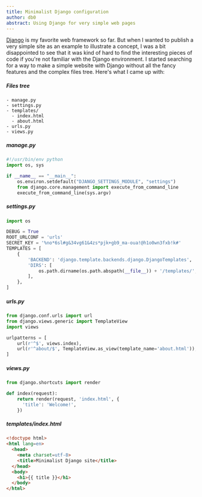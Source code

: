 ```yaml
---
title: Minimalist Django configuration
author: db0
abstract: Using Django for very simple web pages
---
```


[Django](https://www.djangoproject.com/) is my favorite web framework so far. But when I wanted
to publish a very simple site as an example to illustrate a concept, I was a bit disappointed to
see that it was kind of hard to find the interesting pieces of code if you're not familiar with
the Django environment. I started searching for a way to make a simple website with Django
without all the fancy features and the complex files tree. Here's  what I came up with:

##### Files tree

```
- manage.py
- settings.py
- templates/
  - index.html
  - about.html
- urls.py
- views.py
```

##### manage.py

```python
#!/usr/bin/env python
import os, sys

if __name__ == "__main__":
    os.environ.setdefault("DJANGO_SETTINGS_MODULE", "settings")
    from django.core.management import execute_from_command_line
    execute_from_command_line(sys.argv)
```

##### settings.py

```python
import os

DEBUG = True
ROOT_URLCONF = 'urls'
SECRET_KEY = '%no*6sl#g&34vg61&4zs*pjk+gb9_ma-oua!@h1o0wn3fxb!k#'
TEMPLATES = [
    {
        'BACKEND': 'django.template.backends.django.DjangoTemplates',
        'DIRS': [
            os.path.dirname(os.path.abspath(__file__)) + '/templates/',
        ],
    },
]
```

##### urls.py

```python
from django.conf.urls import url
from django.views.generic import TemplateView
import views

urlpatterns = [
    url(r'^$', views.index),
    url(r'^about/$', TemplateView.as_view(template_name='about.html')),
]
```

##### views.py

```python
from django.shortcuts import render

def index(request):
    return render(request, 'index.html', {
      'title': 'Welcome!',
    })
```

##### templates/index.html

```html
<!doctype html>
<html lang=en>
  <head>
    <meta charset=utf-8>
    <title>Minimalist Django site</title>
  </head>
  <body>
    <h1>{{ title }}</h1>
  </body>
</html>
```
